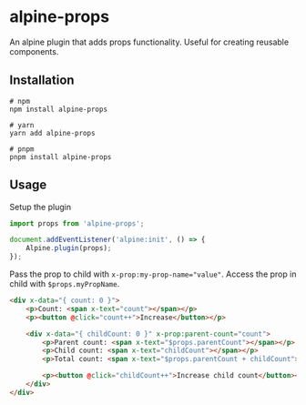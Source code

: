 # alpine-props

An alpine plugin that adds props functionality. Useful for creating reusable components.

## Installation

```
# npm
npm install alpine-props

# yarn
yarn add alpine-props

# pnpm
pnpm install alpine-props
```

## Usage

Setup the plugin

```js
import props from 'alpine-props';

document.addEventListener('alpine:init', () => {
    Alpine.plugin(props);
});
```

Pass the prop to child with `x-prop:my-prop-name="value"`. Access the prop in child with `$props.myPropName`.

```html
<div x-data="{ count: 0 }">
    <p>Count: <span x-text="count"></span></p>
    <p><button @click="count++">Increase</button></p>

    <div x-data="{ childCount: 0 }" x-prop:parent-count="count">
        <p>Parent count: <span x-text="$props.parentCount"></span></p>
        <p>Child count: <span x-text="childCount"></span></p>
        <p>Total count: <span x-text="$props.parentCount + childCount"></span></p>

        <p><button @click="childCount++">Increase child count</button></p>
    </div>
</div>
```
